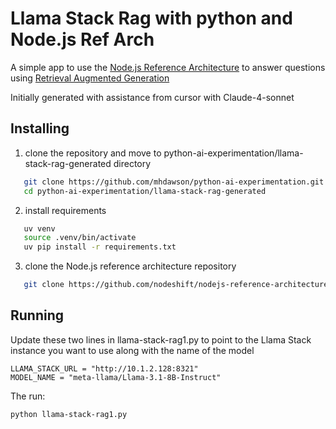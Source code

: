 # Llama Stack Rag with python and Node.js Ref Arch

A simple app to use the
[Node.js Reference Architecture](https://github.com/nodeshift/nodejs-reference-architecture)
to answer questions using
[Retrieval Augmented Generation](https://www.redhat.com/en/topics/ai/what-is-retrieval-augmented-generation)

Initially generated with assistance from cursor with Claude-4-sonnet 


## Installing

1) clone the repository and move to python-ai-experimentation/llama-stack-rag-generated directory

```bash
   git clone https://github.com/mhdawson/python-ai-experimentation.git
   cd python-ai-experimentation/llama-stack-rag-generated
```

2) install requirements 

```bash
   uv venv
   source .venv/bin/activate
   uv pip install -r requirements.txt
```

3) clone the Node.js reference architecture repository

```bash
   git clone https://github.com/nodeshift/nodejs-reference-architecture.git
```

## Running

Update these two lines in llama-stack-rag1.py to point to the Llama Stack
instance you want to use along with the name of the model 

```
LLAMA_STACK_URL = "http://10.1.2.128:8321"
MODEL_NAME = "meta-llama/Llama-3.1-8B-Instruct"
```

The run:

```bash
python llama-stack-rag1.py
```
